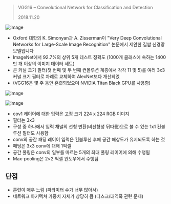 > VGG16 – Convolutional Network for Classification and Detection
>
> 2018.11.20

![image](https://user-images.githubusercontent.com/87646049/127168598-649d5dda-6655-4b32-858d-32b0e843f470.png)

-  Oxford 대학의 K. Simonyan과 A. Zisserman이 "Very Deep Convolutional Networks for Large-Scale Image Recognition" 논문에서 제안한 길쌈 신경망 모델입니다
-  ImageNet에서 92.7%의 상위 5개 테스트 정확도 (1000개 클래스에 속하는 1400만 개 이상의 이미지 데이터 세트)
-  큰 커널 크기 필터(첫 번째 및 두 번째 컨볼루션 계층에서 각각 11 및 5)를 여러 3x3 커널 크기 필터로 차례로 교체하여 AlexNet보다 개선되었
-  (VGG16은 몇 주 동안 훈련되었으며 NVIDIA Titan Black GPU를 사용함)

![image](https://user-images.githubusercontent.com/87646049/127169064-c6f54fb6-c523-4b7f-896d-abd3fa352f04.png)

![image](https://user-images.githubusercontent.com/87646049/127169197-6fe4f630-1b5e-42d4-beaf-61f113ab0d54.png)

- cov1 레이어에 대한 입력은 고정 크기 224 x 224 RGB 이미지
- 필터는 3x3
- 구성 중 하나에서 입력 채널의 선형 변환(비선형성 뒤따름)으로 볼 수 있는 1x1 컨볼루션 필터도 사용함
- conv의 공간 패딩 레이어 입력은 컨볼루션 후에 공간 해상도가 유지되도록 하는 것
- 패딩은 3x3 conv에 대해 1픽셀
- 공간 풀링은 conv의 일부를 따르는 5개의 최대 풀링 레이어에 의해 수행됨
- Max-pooling은 2×2 픽셀 윈도우에서 수행됨


## 단점
- 훈련이 매우 느림 (파라미터 수가 너무 많아서)
- 네트워크 아키텍쳐 가중치 자체가 상당히 큼 (디스크/대역폭 관련 문제)
